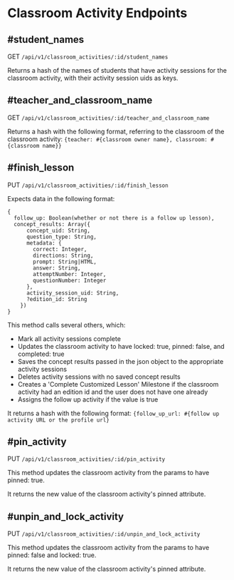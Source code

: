 # Classroom Activity Endpoints

## #student_names
GET `/api/v1/classroom_activities/:id/student_names`

Returns a hash of the names of students that have activity sessions for the classroom activity, with their activity session uids as keys.

## #teacher_and_classroom_name
GET `/api/v1/classroom_activities/:id/teacher_and_classroom_name`

Returns a hash with the following format, referring to the classroom of the classroom activity:
`{teacher: #{classroom owner name}, classroom: #{classroom name}}`

## #finish_lesson
PUT `/api/v1/classroom_activities/:id/finish_lesson`

Expects data in the following format:
```
{
  follow_up: Boolean(whether or not there is a follow up lesson),
  concept_results: Array({
      concept_uid: String,
      question_type: String,
      metadata: {
        correct: Integer,
        directions: String,
        prompt: String|HTML,
        answer: String,
        attemptNumber: Integer,
        questionNumber: Integer
      },
      activity_session_uid: String,
      ?edition_id: String
    })
}
```
<!-- "{\"follow_up\":true,\"concept_results\":[{\"concept_uid\":\"X37oyfiNxSphA34npOb-Ig\",\"question_type\":\"lessons-slide\",\"metadata\":{\"correct\":1,\"directions\":\"Combine the sentences using one of the joining words.\",\"prompt\":\"<p>The football star leaped toward the end zone.&nbsp;</p>\\n<p>He did not score a touchdown.</p>\",\"answer\":\"The football star leaped toward the end zone, but he did not score a touchdown.\",\"attemptNumber\":1,\"questionNumber\":1},\"activity_session_uid\":\"CzdnkJa649c3eZ-Ag8udAQ\"},{\"concept_uid\":\"X37oyfiNxSphA34npOb-Ig\",\"question_type\":\"lessons-slide\",\"metadata\":{\"correct\":1,\"directions\":\"Combine the sentences using a joining word.\",\"prompt\":\"<p>The quarterback was fast.&nbsp;</p>\\n<p>The other players couldn’t catch him.&nbsp;</p>\",\"answer\":\"The quarterback was fast, but the other players couldn't catch him.\",\"attemptNumber\":1,\"questionNumber\":2},\"activity_session_uid\":\"CzdnkJa649c3eZ-Ag8udAQ\"}]}" -->

This method calls several others, which:
- Mark all activity sessions complete
- Updates the classroom activity to have locked: true, pinned: false, and completed: true
- Saves the concept results passed in the json object to the appropriate activity sessions
- Deletes activity sessions with no saved concept results
- Creates a 'Complete Customized Lesson' Milestone if the classroom activity had an edition id and the user does not have one already
- Assigns the follow up activity if the value is true

It returns a hash with the following format:
`{follow_up_url: #{follow up activity URL or the profile url}`

## #pin_activity
PUT `/api/v1/classroom_activities/:id/pin_activity`

This method updates the classroom activity from the params to have pinned: true.

It returns the new value of the classroom activity's pinned attribute.

## #unpin_and_lock_activity
PUT `/api/v1/classroom_activities/:id/unpin_and_lock_activity`

This method updates the classroom activity from the params to have pinned: false and locked: true.

It returns the new value of the classroom activity's pinned attribute.
